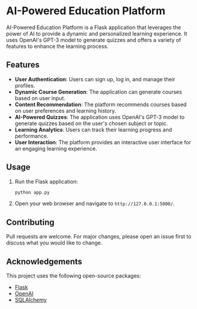 # AI-Powered Education Platform

AI-Powered Education Platform is a Flask application that leverages the power of AI to provide a dynamic and personalized learning experience. It uses OpenAI's GPT-3 model to generate quizzes and offers a variety of features to enhance the learning process.

## Features

- **User Authentication**: Users can sign up, log in, and manage their profiles.
- **Dynamic Course Generation**: The application can generate courses based on user input.
- **Content Recommendation**: The platform recommends courses based on user preferences and learning history.
- **AI-Powered Quizzes**: The application uses OpenAI's GPT-3 model to generate quizzes based on the user's chosen subject or topic.
- **Learning Analytics**: Users can track their learning progress and performance.
- **User Interaction**: The platform provides an interactive user interface for an engaging learning experience.


## Usage

1. Run the Flask application:
    ```bash
    python app.py
    ```
2. Open your web browser and navigate to `http://127.0.0.1:5000/`.

## Contributing

Pull requests are welcome. For major changes, please open an issue first to discuss what you would like to change.


## Acknowledgements

This project uses the following open-source packages:

- [Flask](https://flask.palletsprojects.com/)
- [OpenAI](https://openai.com/)
- [SQLAlchemy](https://www.sqlalchemy.org/)

